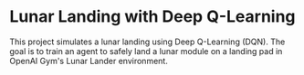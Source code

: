 
<body>

<div class="container">
    <h1>Lunar Landing with Deep Q-Learning</h1>
    <p>This project simulates a lunar landing using Deep Q-Learning (DQN). The goal is to train an agent to safely land a lunar module on a landing pad in OpenAI Gym's Lunar Lander environment.</p>

</div>

</body>
</html>
